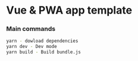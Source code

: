 # Vue &amp; PWA app template

### Main commands
```sh
yarn - dowload dependencies
yarn dev - Dev mode
yarn build - Build bundle.js
```
